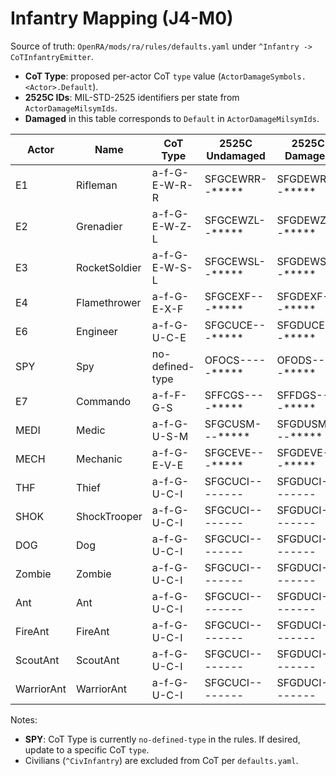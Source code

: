 # Infantry Mapping (J4-M0)

Source of truth: `OpenRA/mods/ra/rules/defaults.yaml` under `^Infantry -> CoTInfantryEmitter`.

- __CoT Type__: proposed per-actor CoT `type` value (`ActorDamageSymbols.<Actor>.Default`).
- __2525C IDs__: MIL-STD-2525 identifiers per state from `ActorDamageMilsymIds`.
- __Damaged__ in this table corresponds to `Default` in `ActorDamageMilsymIds`.

| Actor | Name | CoT Type | 2525C Undamaged | 2525C Damaged | 2525C Critical | 2525C Dead |
|---|---|---|---|---|---|---|
| E1 | Rifleman | a-f-G-E-W-R-R | SFGCEWRR--***** | SFGDEWRR--***** | SFGXEWRR--***** | SFGXEWRR--***** |
| E2 | Grenadier | a-f-G-E-W-Z-L | SFGCEWZL--***** | SFGDEWZL--***** | SFGXEWZL--***** | SFGXEWZL--***** |
| E3 | RocketSoldier | a-f-G-E-W-S-L | SFGCEWSL--***** | SFGDEWSL--***** | SFGXEWSL--***** | SFGXEWSL--***** |
| E4 | Flamethrower | a-f-G-E-X-F | SFGCEXF---***** | SFGDEXF---***** | SFGXEXF---***** | SFGXEXF---***** |
| E6 | Engineer | a-f-G-U-C-E | SFGCUCE---***** | SFGDUCE---***** | SFGXUCE---***** | SFGXUCE---***** |
| SPY | Spy | no-defined-type | OFOCS-----***** | OFODS-----***** | OFOXS-----***** | OFOXS-----***** |
| E7 | Commando | a-f-F-G-S | SFFCGS----***** | SFFDGS----***** | SFFXGS----***** | SFFXGS----***** |
| MEDI | Medic | a-f-G-U-S-M | SFGCUSM---***** | SFGDUSM---***** | SFGXUSM---***** | SFGXUSM---***** |
| MECH | Mechanic | a-f-G-E-V-E | SFGCEVE---***** | SFGDEVE---***** | SFGXEVE---***** | SFGXEVE---***** |
| THF | Thief | a-f-G-U-C-I | SFGCUCI-------- | SFGDUCI-------- | SFGXUCI-------- | SFGXUCI-------- |
| SHOK | ShockTrooper | a-f-G-U-C-I | SFGCUCI-------- | SFGDUCI-------- | SFGXUCI-------- | SFGXUCI-------- |
| DOG | Dog | a-f-G-U-C-I | SFGCUCI-------- | SFGDUCI-------- | SFGXUCI-------- | SFGXUCI-------- |
| Zombie | Zombie | a-f-G-U-C-I | SFGCUCI-------- | SFGDUCI-------- | SFGXUCI-------- | SFGXUCI-------- |
| Ant | Ant | a-f-G-U-C-I | SFGCUCI-------- | SFGDUCI-------- | SFGXUCI-------- | SFGXUCI-------- |
| FireAnt | FireAnt | a-f-G-U-C-I | SFGCUCI-------- | SFGDUCI-------- | SFGXUCI-------- | SFGXUCI-------- |
| ScoutAnt | ScoutAnt | a-f-G-U-C-I | SFGCUCI-------- | SFGDUCI-------- | SFGXUCI-------- | SFGXUCI-------- |
| WarriorAnt | WarriorAnt | a-f-G-U-C-I | SFGCUCI-------- | SFGDUCI-------- | SFGXUCI-------- | SFGXUCI-------- |

Notes:
- __SPY__: CoT Type is currently `no-defined-type` in the rules. If desired, update to a specific CoT `type`.
- Civilians (`^CivInfantry`) are excluded from CoT per `defaults.yaml`.
